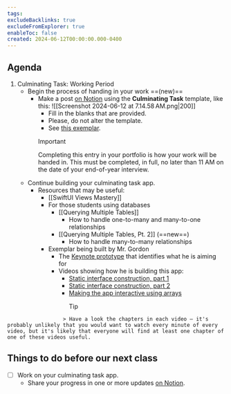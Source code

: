 ```yaml
---
tags:
excludeBacklinks: true
excludeFromExplorer: true
enableToc: false
created: 2024-06-12T00:00:00.000-0400
---
```

## Agenda

1. Culminating Task: Working Period
	- Begin the process of handing in your work ==(new)==
		- Make a post [on Notion](https://notion.so) using the **Culminating Task** template, like this:
		  ![[Screenshot 2024-06-12 at 7.14.58 AM.png|200]]
			- Fill in the blanks that are provided.
			- Please, do not alter the template.
			- See [this exemplar](https://lakefieldcs.notion.site/Culminating-Task-a74824bb7ac44200b3fd620e408bfe3e).
			> [!IMPORTANT]
			> 
			> Completing this entry in your portfolio is how your work will be handed in. This must be completed, in full, no later than 11 AM on the date of your end-of-year interview.
	- Continue building your culminating task app.
		- Resources that may be useful:
			- [[SwiftUI Views Mastery]]
			- For those students using databases
				- [[Querying Multiple Tables]]
					- How to handle one-to-many and many-to-one relationships
				- [[Querying Multiple Tables, Pt. 2]] (==new==)
					- How to handle many-to-many relationships
			- Exemplar being built by Mr. Gordon
				- The [Keynote prototype](https://www.russellgordon.ca/lcs/2023-24/ics3u/App_Prototype_Exemplar.zip) that identifies what he is aiming for
				- Videos showing how he is building this app:
					- [Static interface construction, part 1](https://www.youtube.com/watch?v=82ltYV72fKM)
					- [Static interface construction, part 2 ](https://youtu.be/23HaaW3zld8)
					- [Making the app interactive using arrays ](https://youtu.be/u1DgK1F3sjM)
					  > [!TIP]
>
					  > Have a look the chapters in each video – it's probably unlikely that you would want to watch every minute of every video, but it's likely that everyone will find at least one chapter of one of these videos useful.


## Things to do before our next class
- [ ] Work on your culminating task app.
	- Share your progress in one or more updates [on Notion](https://notion.so).